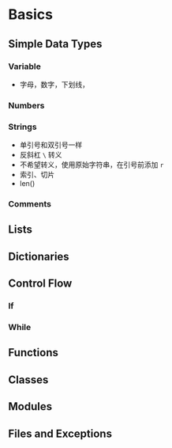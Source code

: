 


# Basics

## Simple Data Types
### Variable
- 字母，数字，下划线，
### Numbers
### Strings
- 单引号和双引号一样
- 反斜杠 `\` 转义
- 不希望转义，使用原始字符串，在引号前添加 `r` 
- 索引、切片
- len()



### Comments

## Lists
## Dictionaries

## Control Flow
### If
### While

## Functions
## Classes
## Modules
## Files and Exceptions
